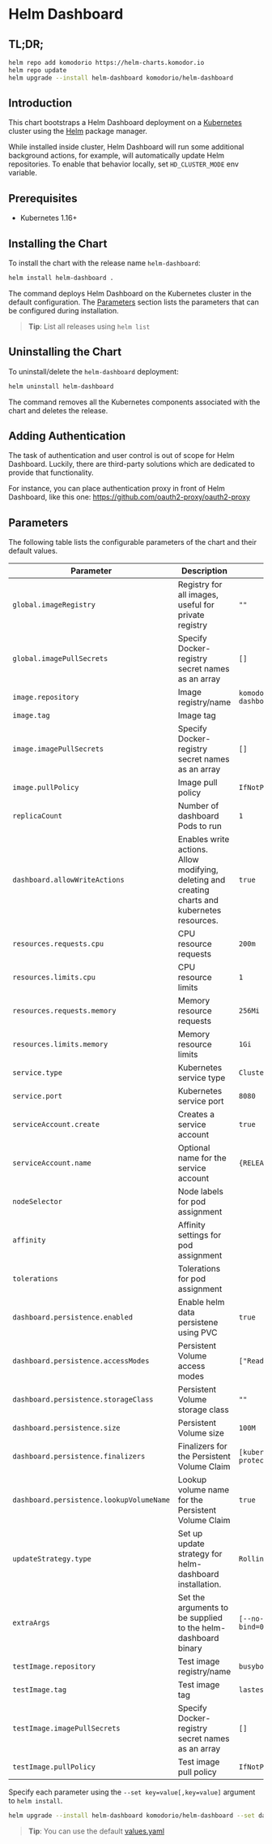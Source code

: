 # Helm Dashboard

## TL;DR;

```bash
helm repo add komodorio https://helm-charts.komodor.io
helm repo update
helm upgrade --install helm-dashboard komodorio/helm-dashboard
```

## Introduction

This chart bootstraps a Helm Dashboard deployment on a [Kubernetes](http://kubernetes.io) cluster using the [Helm](https://helm.sh) package manager.

While installed inside cluster, Helm Dashboard will run some additional background actions, for example, will automatically update Helm repositories. To enable that behavior locally, set `HD_CLUSTER_MODE` env variable.

## Prerequisites

- Kubernetes 1.16+

## Installing the Chart

To install the chart with the release name `helm-dashboard`:

```bash
helm install helm-dashboard .
```

The command deploys Helm Dashboard on the Kubernetes cluster in the default configuration. The [Parameters](#parameters) section lists the parameters that can be configured during installation.

> **Tip**: List all releases using `helm list`

## Uninstalling the Chart

To uninstall/delete the `helm-dashboard` deployment:

```bash
helm uninstall helm-dashboard
```

The command removes all the Kubernetes components associated with the chart and deletes the release.

## Adding Authentication

The task of authentication and user control is out of scope for Helm Dashboard. Luckily, there are third-party solutions which are dedicated to provide that functionality.

For instance, you can place authentication proxy in front of Helm Dashboard, like this one: https://github.com/oauth2-proxy/oauth2-proxy

## Parameters

The following table lists the configurable parameters of the chart and their default values.

| Parameter                             | Description                                                                                    | Default                          |
|---------------------------------------|------------------------------------------------------------------------------------------------|----------------------------------|
| `global.imageRegistry`                | Registry for all images, useful for private registry                                           | `""`                             |
| `global.imagePullSecrets`             | Specify Docker-registry secret names as an array                                               | `[]`                             |
| `image.repository`                    | Image registry/name                                                                            | `komodorio/helm-dashboard`       |
| `image.tag`                           | Image tag                                                                                      |                                  |
| `image.imagePullSecrets`              | Specify Docker-registry secret names as an array                                               | `[]`                             |
| `image.pullPolicy`                    | Image pull policy                                                                              | `IfNotPresent`                   |
| `replicaCount`                        | Number of dashboard Pods to run                                                                | `1`                              |
| `dashboard.allowWriteActions`         | Enables write actions. Allow modifying, deleting and creating charts and kubernetes resources. | `true`                           |
| `resources.requests.cpu`              | CPU resource requests                                                                          | `200m`                           |
| `resources.limits.cpu`                | CPU resource limits                                                                            | `1`                              |
| `resources.requests.memory`           | Memory resource requests                                                                       | `256Mi`                          |
| `resources.limits.memory`             | Memory resource limits                                                                         | `1Gi`                            |
| `service.type           `             | Kubernetes service type                                                                        | `ClusterIP`                      |
| `service.port           `             | Kubernetes service port                                                                        | `8080`                           |
| `serviceAccount.create`               | Creates a service account                                                                      | `true`                           |
| `serviceAccount.name`                 | Optional name for the service account                                                          | `{RELEASE_FULLNAME}`             |
| `nodeSelector`                        | Node labels for pod assignment                                                                 |                                  |
| `affinity`                            | Affinity settings for pod assignment                                                           |                                  |
| `tolerations`                         | Tolerations for pod assignment                                                                 |                                  |
| `dashboard.persistence.enabled`       | Enable helm data persistene using PVC                                                          | `true`                           |
| `dashboard.persistence.accessModes`   | Persistent Volume access modes                                                                 | `["ReadWriteOnce"]`              |
| `dashboard.persistence.storageClass`  | Persistent Volume storage class                                                                | `""`                             |
| `dashboard.persistence.size`          | Persistent Volume size                                                                         | `100M`                           |
| `dashboard.persistence.finalizers`    | Finalizers for the Persistent Volume Claim                                                     | `[kubernetes.io/pvc-protection]`                             |
| `dashboard.persistence.lookupVolumeName` | Lookup volume name for the Persistent Volume Claim                                             | `true`                             |
| `updateStrategy.type`                 | Set up update strategy for helm-dashboard installation.                                        | `RollingUpdate`                  |             
| `extraArgs`                           | Set the arguments to be supplied to the helm-dashboard binary                                  | `[--no-browser, --bind=0.0.0.0]` |
| `testImage.repository`                | Test image registry/name                                                                       | `busybox`                        |
| `testImage.tag`                       | Test image tag                                                                                 | `lastest`                        |
| `testImage.imagePullSecrets`          | Specify Docker-registry secret names as an array                                               | `[]`                             |
| `testImage.pullPolicy`                | Test image pull policy                                                                         | `IfNotPresent`                   |
Specify each parameter using the `--set key=value[,key=value]` argument to `helm install`.

```bash
helm upgrade --install helm-dashboard komodorio/helm-dashboard --set dashboard.allowWriteActions=true --set service.port=9090
```

> **Tip**: You can use the default [values.yaml](values.yaml)
